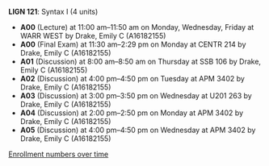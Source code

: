 **LIGN 121**: Syntax I (4 units)

- **A00** (Lecture) at 11:00 am–11:50 am on Monday, Wednesday, Friday at WARR WEST by Drake, Emily C (A16182155)
- **A00** (Final Exam) at 11:30 am–2:29 pm on Monday at CENTR 214 by Drake, Emily C (A16182155)
- **A01** (Discussion) at 8:00 am–8:50 am on Thursday at SSB 106 by Drake, Emily C (A16182155)
- **A02** (Discussion) at 4:00 pm–4:50 pm on Tuesday at APM 3402 by Drake, Emily C (A16182155)
- **A03** (Discussion) at 3:00 pm–3:50 pm on Wednesday at U201 263 by Drake, Emily C (A16182155)
- **A04** (Discussion) at 2:00 pm–2:50 pm on Monday at APM 3402 by Drake, Emily C (A16182155)
- **A05** (Discussion) at 4:00 pm–4:50 pm on Wednesday at APM 3402 by Drake, Emily C (A16182155)

[Enrollment numbers over time](./LIGN121.tsv)
